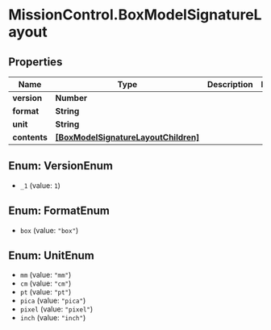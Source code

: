 # MissionControl.BoxModelSignatureLayout

## Properties
Name | Type | Description | Notes
------------ | ------------- | ------------- | -------------
**version** | **Number** |  | 
**format** | **String** |  | 
**unit** | **String** |  | 
**contents** | [**[BoxModelSignatureLayoutChildren]**](BoxModelSignatureLayoutChildren.md) |  | 

<a name="VersionEnum"></a>
## Enum: VersionEnum

* `_1` (value: `1`)


<a name="FormatEnum"></a>
## Enum: FormatEnum

* `box` (value: `"box"`)


<a name="UnitEnum"></a>
## Enum: UnitEnum

* `mm` (value: `"mm"`)
* `cm` (value: `"cm"`)
* `pt` (value: `"pt"`)
* `pica` (value: `"pica"`)
* `pixel` (value: `"pixel"`)
* `inch` (value: `"inch"`)

